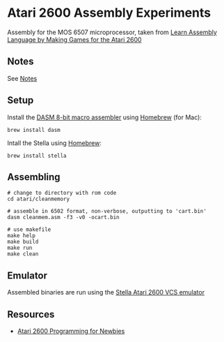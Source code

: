 # Atari 2600 Assembly Experiments

Assembly for the MOS 6507 microprocessor, taken from
[Learn Assembly Language by Making Games for the Atari 2600]

## Notes

See [Notes](doc/notes.md)

## Setup

Install the [DASM 8-bit macro assembler] using [Homebrew] (for Mac):

```shell
brew install dasm
```

Intall the Stella using [Homebrew]:

```shell
brew install stella
```

[learn assembly language by making games for the atari 2600]: https://www.udemy.com/course/programming-games-for-the-atari-2600/
[DASM 8-bit macro assembler]: https://dasm-assembler.github.io/
[Homebrew]: https://brew.sh/

## Assembling

```shell
# change to directory with rom code
cd atari/cleanmemory

# assemble in 6502 format, non-verbose, outputting to 'cart.bin'
dasm cleanmem.asm -f3 -v0 -ocart.bin

# use makefile
make help
make build
make run
make clean
```

## Emulator

Assembled binaries are run using the [Stella Atari 2600 VCS emulator]

[Stella Atari 2600 VCS emulator]: https://stella-emu.github.io/

## Resources

* [Atari 2600 Programming for Newbies](https://www.randomterrain.com/atari-2600-memories.html#assembly_language)
